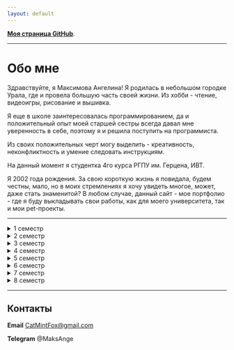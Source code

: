 ```yaml
---
layout: default
---
```


**[Моя страница GitHub](https://github.com/MintAnge)**.

* * *

# Обо мне

Здравствуйте, я Максимова Ангелина! 
Я родилась в небольшом городке Урала, где и провела большую часть своей жизни. Из хобби - чтение, видеоигры, рисование и вышивка.

Я еще в школе заинтересовалась программированием, да и положительный опыт моей старшей сестры всегда давал мне уверенность в себе, поэтому я и решила поступить на программиста.

Из своих положительных черт могу выделить - креативность, неконфликтность и умение следовать инструкциям. 

На данный момент я студентка 4го курса РГПУ им. Герцена, ИВТ.

Я 2002 года рождения. За свою короткую жизнь я повидала, будем честны, мало, но в моих стремлениях я хочу увидеть многое, может, даже стать знаменитой?
В любом случае, данный сайт - мое портфолио - где я буду выкладывать свои работы, как для моего университета, так и мои pet-проекты.

* * *
<details><summary> 1 семестр </summary>
  
1.Модуль "Дискретные структуры". Дискретная математика для программистов
  
2.Модуль "Информатика и физика для инженеров". Информатика
  
3.Модуль "Информатика и физика для инженеров". Физика
  
4.[Модуль "Информационные технологии в математике и физике". Информационные технологии в математике](https://drive.google.com/drive/folders/10v3dMv_QZDW9BrMHeEFzzG2VlfIfuGM-?usp=drive_link) 
  
5.Модуль "Информационные технологии в математике и физике". Основы компьютерной алгебры
  
6.Модуль "Математика для инженеров". Линейная алгебра и теория матриц
  
7.Модуль "Общекультурный мировоззренческий экономический". Безопасность жизнедеятельности
  
8.Модуль "Общекультурный мировоззренческий экономический". Физическая культура и спорт
  
9.Модуль "Общекультурный мировоззренческий экономический". Философия
  
10.Модуль "Общекультурный мировоззренческий экономический". Экономика
  
11.Первая помощь при заболеваниях и травмах
     
</details>

<details><summary> 2 семестр </summary>
  
1.Модуль "Дискретные структуры"
  
2.Модуль "Информатика и физика для инженеров". Физика
  
3.[Модуль "Информационные технологии в математике и физике". Информационные технологии](https://drive.google.com/drive/folders/1qnrStCc2zpt7630wSMXa3C8gmpfZIz_D?usp=drive_link) 
  
4.Модуль "Математика для инженеров". Аналитическая геометрия
  
5.Модуль "Математика для инженеров". Линейная алгебра и теория матриц
  
6.Модуль "Математика для инженеров". Математический анализ
  
7.[Модуль "Общекультурный мировоззренческий экономический". Иностранный язык (английский)](https://drive.google.com/drive/folders/1jVPw0mTnyNm--TVuu0sa8JlroAZ22TnW?usp=drive_link) 
  
8.Модуль "Общекультурный мировоззренческий экономический". История
  
9.Программирование
  
10.Физическая культура и спорт (элективная дисциплина)
     
</details>

<details><summary> 3 семестр </summary>
  
1.Модуль "Информатика и физика для инженеров". Физика
  
2.Модуль "Информационные технологии в математике и физике". Физика полупроводников
  
3.Модуль "Технологии и методы вычислений". Анализ данных и основы Data science
  
4.Модуль "Технологии и методы вычислений". Вычислительная математика
     
</details>

<details><summary> 4 семестр </summary>
  
1.[Модуль "Компьютерная графика и управление информацией". Базы данных](https://drive.google.com/drive/folders/1MG1LvcnLJbabw7j2EIBv9ViT84DFS2vz?usp=drive_link) 
  
2.Модуль "Математика для инженеров". Интегралы и дифференциальные уравнения

3.Модуль "Общекультурный мировоззренческий экономический". Иностранный язык (английский)
  
4.Модуль "Организация и архитектура ЭВМ". Вычислительная техника
  
5.Модуль "Организация и архитектура ЭВМ". Операционные системы
  
6.Модуль "Проектирование и разработка веб-решений"
  
7.Модуль "Технологии и методы вычислений". Анализ данных и основы Data science
  
8.Модуль "Технологии и методы вычислений". Технологии компьютерного моделирования
  
9.[Программирование](https://drive.google.com/drive/folders/1YNzsLWIYciSYnPVFSRGBGXYo4Bac7tgi?usp=drive_link) 
     
</details>

<details><summary> 5 семестр </summary>
  
1.Модуль "Информационные ресурсы и средства профессиональной деятельности инженера". Пакеты прикладных программ для статистической обработки и анализа данных
  
2.[Модуль "Информационные технологии в управлении в IT-компании". IT-менеджмент](https://drive.google.com/drive/folders/1omoujcCmjEWXp46An0-jk20vxJO9JlxD?usp=drive_link) 
  
3.Модуль "Информационные технологии в управлении в IT-компании". Основы бизнес-информатики
  
4.[Модуль "Информационные технологии". Информационные технологии в изучении иностранных языков](https://drive.google.com/drive/folders/1gevn1ugTNgk-06NclcLOUTImZPc1b1KG?usp=drive_link) 
  
5.Модуль "Компьютерная графика и управление информацией". Компьютерная графика
  
6.[Модуль "Компьютерная графика и управление информацией". Математические основы компьютерной графики](https://drive.google.com/drive/folders/1C4mPiZrnPsLCyUwPt6bCZ3qRVH73KMRS?usp=drive_link) 
  
7.Модуль "Организация и архитектура ЭВМ". Сети и телекоммуникации
  
8.[Программирование](https://drive.google.com/drive/folders/1vF6fyJF40If4uFIIyNk3TWYrXzXMueLX?usp=drive_link) 
     
</details>

<details><summary> 6 семестр </summary>
  
1.[Модуль "Информационные ресурсы и средства профессиональной деятельности инженера". Математические основы глубокого обучения](https://drive.google.com/drive/folders/1lSYjgm84CzhcF3jEDnxNBqyi1wxmKL6u?usp=drive_link) 
  
2.Модуль "Информационные технологии в управлении в IT-компании". Основы электронного управления
  
3.Модуль "Информационные технологии". Основы корпоративного электронного обучения
  
4.[Модуль "Информационные технологии". Прикладные информационные технологии](https://drive.google.com/drive/folders/1-juZE-SjQeFWAzkjCnq3CLyXHqqIODjK?usp=drive_link) 
  
5.Модуль "Компьютерная графика и управление информацией". Инженерная графика
  
6.Модуль "Общекультурный мировоззренческий экономический". Иностранный язык (английский)
  
7.Модуль "Организация и архитектура ЭВМ". Защита информации
  
8.Модуль "Организация и архитектура ЭВМ". Основы машинного обучения
  
9.[Модуль "Организация и архитектура ЭВМ". Техники и технологии визуализации данных](https://drive.google.com/drive/folders/1VW-KjEtAeZB2bimhWMUloHg8C_mGdp7c?usp=drive_link) 
  
10.Программирование
  
11.Физическая культура и спорт (элективная дисциплина)
     
</details>

<details><summary> 7 семестр </summary>
  
1.Модуль "Информационные ресурсы и средства профессиональной деятельности инженера". Организация электронной образовательной среды
  
2.[Модуль "Информационные ресурсы и средства профессиональной деятельности инженера". Управление программными проектами](https://drive.google.com/drive/folders/1f7eDfNbR6qS7v8_jaZxqoQzeU62MhpOF?usp=drive_link) 
  
3.Модуль "Общекультурный мировоззренческий экономический". Иностранный язык (английский)
  
4.Модуль "Информационные технологии в управлении в IT-компании". Управление проектами разработки программного обеспечения
  
5.Модуль "Математика для инженеров". Обработка данных и статистика
  
6.Модуль "Математика для инженеров". Теория графов и её применение
  
7.Программирование
     
</details>

<details><summary> 8 семестр </summary>
  
1.Модуль "Информационные ресурсы и средства профессиональной деятельности инженера". Мировые информационные ресурсы и цифровые библиотеки
  
2.Модуль "Информационные ресурсы и средства профессиональной деятельности инженера". Социальные и профессиональные вопросы информатики и ИТ
  
3.Модуль "Информационные технологии в управлении в IT-компании". IT-рекрутмент
  
4.Модуль "Информационные технологии в управлении в IT-компании". Информационные технологии оценки персонала
  
5.Модуль "Информационные технологии и системы"
  
6.Модуль "Информационные технологии и системы". Математические методы для исследования сферы образования
  
7.Модуль "Особенности профеcсиональной иноязычной коммуникации"
  
8.Модуль "Учебно-исследовательский"
  
9.[Модуль "Учебно-исследовательский". Языки написания спецификаций](https://drive.google.com/drive/folders/1b6IN3bcFmdx4d73ZsjD3b_beroELEB9m?usp=drive_link) 
     
</details>

* * *

## Контакты

**Email** CatMintFox@gmail.com

**Telegram** @MaksAnge
